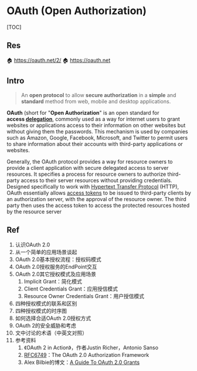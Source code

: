 # OAuth (Open Authorization)

[TOC]



## Res
🏠 https://oauth.net/2/
🏠 https://oauth.net



## Intro
> An **open protocol** to allow **secure authorization** in a **simple** and **standard** method from web, mobile and desktop applications.

**OAuth** (short for "**Open Authorization**" is an open standard for **access [delegation](https://en.wikipedia.org/wiki/Delegation_(computer_security) "Delegation (computer security)")**, commonly used as a way for internet users to grant websites or applications access to their information on other websites but without giving them the passwords. This mechanism is used by companies such as Amazon, Google, Facebook, Microsoft, and Twitter to permit users to share information about their accounts with third-party applications or websites.

Generally, the OAuth protocol provides a way for resource owners to provide a client application with secure delegated access to server resources. It specifies a process for resource owners to authorize third-party access to their server resources without providing credentials. Designed specifically to work with [Hypertext Transfer Protocol](https://en.wikipedia.org/wiki/Hypertext_Transfer_Protocol "Hypertext Transfer Protocol") (HTTP), OAuth essentially allows [access tokens](https://en.wikipedia.org/wiki/Access_token "Access token") to be issued to third-party clients by an authorization server, with the approval of the resource owner. The third party then uses the access token to access the protected resources hosted by the resource server



## Ref
[OAuth | Wikipedia]: https://en.wikipedia.org/wiki/OAuth

[👍 白话让你理解什么是oAuth2协议 - Kane的文章 - 知乎]: https://zhuanlan.zhihu.com/p/92051359
1. 认识OAuth 2.0
2. 从一个简单的应用场景谈起
3. OAuth 2.0基本授权流程：授权码模式
4. OAuth 2.0授权服务的EndPoint交互
5. OAuth 2.0其它授权模式及应用场景
	1. Implicit Grant：简化模式
	2. Client Credentials Grant：应用授信模式
	3. Resource Owner Credentials Grant：用户授信模式
6. 四种授权模式的联系和区别
7. 四种授权模式的时序图
8. 如何选择合适OAuth 2.0授权方式
9. OAuth 2的安全威胁和考虑
10. 文中讨论的术语（中英文对照）
11. 参考资料
	1. 《OAuth 2 in Action》，作者Justin Richer，Antonio Sanso
	2. [RFC6749](https://link.zhihu.com/?target=https%3A//tools.ietf.org/html/rfc6749)：The OAuth 2.0 Authorization Framework
	3. Alex Bilbie的博文：[A Guide To OAuth 2.0 Grants](https://link.zhihu.com/?target=https%3A//alexbilbie.com/guide-to-oauth-2-grants/)